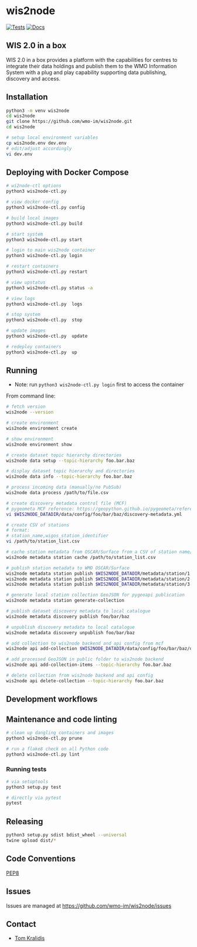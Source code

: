# wis2node

[![Tests](https://github.com/wmo-im/wis2node/workflows/tests%20%E2%9A%99%EF%B8%8F/badge.svg)](https://github.com/wmo-im/wis2node/actions/workflows/tests.yml)
[![Docs](https://github.com/wmo-im/wis2node/workflows/docs/badge.svg)](https://github.com/wmo-im/wis2node/actions/workflows/docs.yml)

## WIS 2.0 in a box

WIS 2.0 in a box provides a platform with the capabilities for centres to
integrate their data holdings and publish them to the WMO Information System
with a plug and play capability supporting data publishing, discovery
and access.

## Installation

```bash
python3 -m venv wis2node
cd wis2node
git clone https://github.com/wmo-im/wis2node.git
cd wis2node

# setup local environment variables
cp wis2node.env dev.env
# edit/adjust accordingly
vi dev.env
```

## Deploying with Docker Compose

```bash
# wi2node-ctl options
python3 wis2node-ctl.py

# view docker config
python3 wis2node-ctl.py config

# build local images
python3 wis2node-ctl.py build

# start system
python3 wis2node-ctl.py start

# login to main wis2node container
python3 wis2node-ctl.py login

# restart containers
python3 wis2node-ctl.py restart

# view upstatus
python3 wis2node-ctl.py status -a

# view logs
python3 wis2node-ctl.py  logs

# stop system
python3 wis2node-ctl.py  stop

# update images
python3 wis2node-ctl.py  update

# redeploy containers
python3 wis2node-ctl.py  up
```

## Running

- Note: run `python3 wis2node-ctl.py login` first to access the container

From command line:

```bash
# fetch version
wis2node --version

# create environment
wis2node environment create

# show environment
wis2node environment show

# create dataset topic hierarchy directories
wis2node data setup --topic-hierarchy foo.bar.baz

# display dataset topic hierarchy and directories
wis2node data info --topic-hierarchy foo.bar.baz

# process incoming data (manually/no PubSub)
wis2node data process /path/to/file.csv

# create discovery metadata control file (MCF)
# pygeometa MCF reference: https://geopython.github.io/pygeometa/reference/mcf
vi $WIS2NODE_DATADIR/data/config/foo/bar/baz/discovery-metadata.yml

# create CSV of stations
# format:
# station_name,wigos_station_identifier
vi /path/to/station_list.csv

# cache station metadata from OSCAR/Surface from a CSV of station name/WSI records
wis2node metadata station cache /path/to/station_list.csv

# publish station metadata to WMO OSCAR/Surface
wis2node metadata station publish $WIS2NODE_DATADIR/metadata/station/1.yml
wis2node metadata station publish $WIS2NODE_DATADIR/metadata/station/2.yml
wis2node metadata station publish $WIS2NODE_DATADIR/metadata/station/3.yml

# generate local station collection GeoJSON for pygeoapi publication
wis2node metadata station generate-collection

# publish dataset discovery metadata to local catalogue
wis2node metadata discovery publish foo/bar/baz

# unpublish discovery metadata to local catalogue
wis2node metadata discovery unpublish foo/bar/baz

# add collection to wis2node backend and api config from mcf
wis2node api add-collection $WIS2NODE_DATADIR/data/config/foo/bar/baz/discovery-metadata.yml --topic-hierarchy foo.bar.baz

# add processed GeoJSON in public folder to wis2node backend
wis2node api add-collection-items --topic-hierarchy foo.bar.baz

# delete collection from wis2node backend and api config
wis2node api delete-collection --topic-hierarchy foo.bar.baz
```

## Development workflows

## Maintenance and code linting

```bash
# clean up dangling containers and images
python3 wis2node-ctl.py prune

# run a flake8 check on all Python code
python3 wis2node-ctl.py lint
```

### Running tests

```bash
# via setuptools
python3 setup.py test

# directly via pytest
pytest
```

## Releasing

```bash
python3 setup.py sdist bdist_wheel --universal
twine upload dist/*
```

## Code Conventions

[PEP8](https://www.python.org/dev/peps/pep-0008)

## Issues

Issues are managed at https://github.com/wmo-im/wis2node/issues

## Contact

* [Tom Kralidis](https://github.com/tomkralidis)
